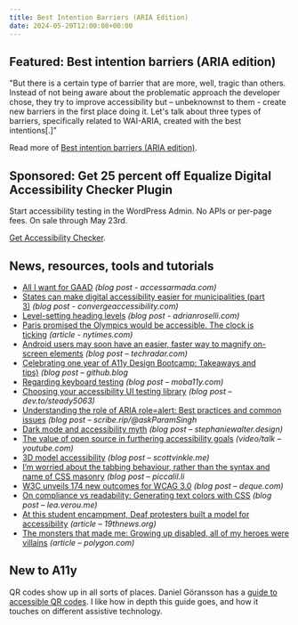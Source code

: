 ```yaml
---
title: Best Intention Barriers (ARIA Edition)
date: 2024-05-20T12:00:08+00:00
---
```


## Featured: Best intention barriers (ARIA edition)

"But there is a certain type of barrier that are more, well, tragic than others. Instead of not being aware about the problematic approach the developer chose, they try to improve accessibility but – unbeknownst to them - create new barriers in the first place doing it. Let's talk about three types of barriers, specifically related to WAI-ARIA, created with the best intentions[.]"

Read more of [Best intention barriers (ARIA edition)](https://marcus.io/blog/best-intention-barriers-aria).

## Sponsored: Get 25 percent off Equalize Digital Accessibility Checker Plugin

Start accessibility testing in the WordPress Admin. No APIs or per-page fees. On sale through May 23rd.

[Get Accessibility Checker](https://equalizedigital.com/accessibility-checker/?utm_source=a11yweekly&utm_medium=sponsored).

## News, resources, tools and tutorials

- [All I want for GAAD](https://www.accessarmada.com/blog/all-i-want-for-gaad/) *(blog post - accessarmada.com)*
- [States can make digital accessibility easier for municipalities (part 3)](https://convergeaccessibility.com/2024/05/07/municipalities_introduction-part3/) *(blog post - convergeaccessibility.com)*
- [Level-setting heading levels](https://adrianroselli.com/2024/05/level-setting-heading-levels.html) *(blog post - adrianroselli.com)*
- [Paris promised the Olympics would be accessible. The clock is ticking](https://www.nytimes.com/2024/05/06/travel/paris-olympics-accessibility-disabled.html) *(article - nytimes.com)*
- [Android users may soon have an easier, faster way to magnify on-screen elements](https://www.techradar.com/computing/software/android-users-may-soon-have-an-easier-faster-way-to-magnify-on-screen-elements) *(blog post – techradar.com)*
- [Celebrating one year of A11y Design Bootcamp: Takeaways and tips)](https://github.blog/2024-05-02-celebrating-1-year-of-a11y-design-bootcamp-takeaways-and-tips/) *(blog post – github.blog*
- [Regarding keyboard testing](https://moba11y.com/why-i-hate-keyboard-testing/) *(blog post – moba11y.com)*
- [Choosing your accessibility UI testing library](https://dev.to/steady5063/choosing-your-accessibility-ui-testing-library-1o09) *(blog post – dev.to/steady5063)*
- [Understanding the role of ARIA role=alert: Best practices and common issues](https://scribe.rip/@askParamSingh/understanding-the-role-of-aria-role-alert-best-practices-and-common-issues-5edefa2d016c) *(blog post – scribe.rip/@askParamSingh*
- [Dark mode and accessibility myth](https://stephaniewalter.design/blog/dark-mode-accessibility-myth-debunked/) *(blog post – stephaniewalter.design)*
- [The value of open source in furthering accessibility goals](https://www.youtube.com/watch?v=sR_fQI2Mk3Y&t=713s) *(video/talk – youtube.com)*
- [3D model accessibility](https://scottvinkle.me/blogs/work/3d-model-accessibility) *(blog post – scottvinkle.me)*
- [I’m worried about the tabbing behaviour, rather than the syntax and name of CSS masonry](https://piccalil.li/blog/masonry-and-tabbing/) *(blog post – piccalil.li*
- [W3C unveils 174 new outcomes for WCAG 3.0](https://www.deque.com/blog/w3c-unveils-174-new-outcomes-for-wcag-3-0/) *(blog post – deque.com)*
- [On compliance vs readability: Generating text colors with CSS](https://lea.verou.me/blog/2024/contrast-color/) *(blog post – lea.verou.me)*
- [At this student encampment, Deaf protesters built a model for accessibility](https://19thnews.org/2024/05/campus-protests-deaf-students-gallaudet-university/) *(article – 19thnews.org)*
- [The monsters that made me: Growing up disabled, all of my heroes were villains](https://www.polygon.com/entertainment/24128340/horror-movie-monsters-disability-relationship-essay) *(article – polygon.com)*

## New to A11y

QR codes show up in all sorts of places. Daniel Göransson has a [guide to accessible QR codes](https://axesslab.com/qr-codes/). I like how in depth this guide goes, and how it touches on different assistive technology.
